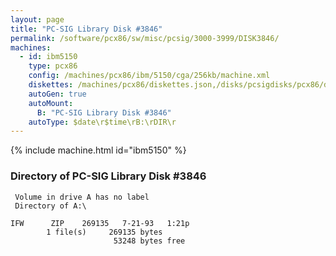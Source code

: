```yaml
---
layout: page
title: "PC-SIG Library Disk #3846"
permalink: /software/pcx86/sw/misc/pcsig/3000-3999/DISK3846/
machines:
  - id: ibm5150
    type: pcx86
    config: /machines/pcx86/ibm/5150/cga/256kb/machine.xml
    diskettes: /machines/pcx86/diskettes.json,/disks/pcsigdisks/pcx86/diskettes.json
    autoGen: true
    autoMount:
      B: "PC-SIG Library Disk #3846"
    autoType: $date\r$time\rB:\rDIR\r
---
```


{% include machine.html id="ibm5150" %}

### Directory of PC-SIG Library Disk #3846

     Volume in drive A has no label
     Directory of A:\

    IFW      ZIP    269135   7-21-93   1:21p
            1 file(s)     269135 bytes
                           53248 bytes free
